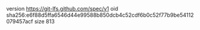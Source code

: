 version https://git-lfs.github.com/spec/v1
oid sha256:e6f88d5ffa6546d44e99588b850dcb4c52cdf6b0c52f77b9be54112079457acf
size 813
